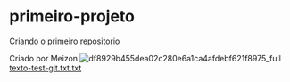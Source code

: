# primeiro-projeto
Criando o primeiro repositorio


Criado por Meizon
![df8929b455dea02c280e6a1ca4afdebf621f8975_full](https://user-images.githubusercontent.com/42388605/142246255-674b8e23-bdda-4739-87a2-8ea1b9dbbfb2.jpg)
[texto-test-git.txt.txt](https://github.com/skmeizon/primeiro-projeto/files/7556512/texto-test-git.txt.txt)

